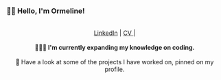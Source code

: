 ### 👋🏾 Hello, I'm Ormeline!

<p align="center">
  <br>  
  <a href="https: //www.linkedin.com/in/ormeline-luyengi-626491211">LinkedIn</a> |   
  <a href="https://www.dropbox.com/s/fa03ibo5z5b8f0j/Ormeline%20Luyengi%20CV.pdf?dl=0">CV </a> |  
  <br><br>   
  <b>👩🏾‍💻 I'm currently expanding my knowledge on coding.</b>   
  <br><br>    
  🚀 Have a look at some of the projects I have worked on, pinned on my profile.   
  <br><br>    
</p>
